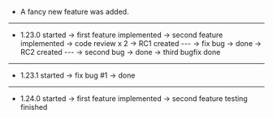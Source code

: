 * A fancy new feature was added.
---
* 1.23.0 started -> first feature implemented
                 -> second feature implemented -> code review x 2
                 -> RC1 created
                 ---
                 -> fix bug -> done
                 -> RC2 created
                 ---
                 -> second bug -> done
                 -> third bugfix done
---
* 1.23.1 started -> fix bug #1 -> done
---
* 1.24.0 started -> first feature implemented
                 -> second feature testing finished
